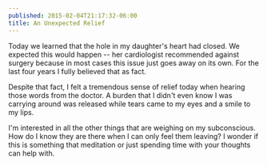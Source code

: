 ```yaml
---
published: 2015-02-04T21:17:32-06:00
title: An Unexpected Relief
---
```

Today we learned that the hole in my daughter's heart had closed. We expected this would happen -- her cardiologist recommended against surgery because in most cases this issue just goes away on its own. For the last four years I fully believed that as fact.

Despite that fact, I felt a tremendous sense of relief today when hearing those words from the doctor. A burden that I didn't even know I was carrying around was released while tears came to my eyes and a smile to my lips.

I'm interested in all the other things that are weighing on my subconscious. How do I know they are there when I can only feel them leaving? I wonder if this is something that meditation or just spending time with your thoughts can help with.